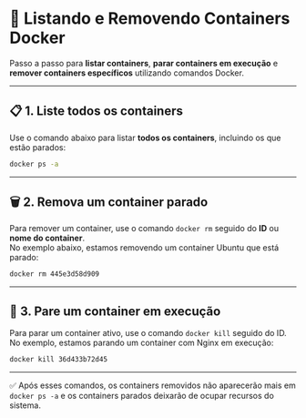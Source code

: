# 🚀 Listando e Removendo Containers Docker

Passo a passo para **listar containers**, **parar containers em execução** e **remover containers específicos** utilizando comandos Docker.

---

## 📋 1. Liste todos os containers

Use o comando abaixo para listar **todos os containers**, incluindo os que estão parados:

```bash
docker ps -a
```

---

## 🗑️ 2. Remova um container parado

Para remover um container, use o comando `docker rm` seguido do **ID** ou **nome do container**.  
No exemplo abaixo, estamos removendo um container Ubuntu que está parado:

```bash
docker rm 445e3d58d909
```

---

## 🛑 3. Pare um container em execução

Para parar um container ativo, use o comando `docker kill` seguido do ID.  
No exemplo, estamos parando um container com Nginx em execução:

```bash
docker kill 36d433b72d45
```

---

✅ Após esses comandos, os containers removidos não aparecerão mais em `docker ps -a` e os containers parados deixarão de ocupar recursos do sistema.
